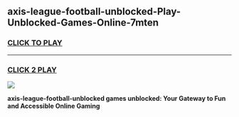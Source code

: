 
## axis-league-football-unblocked-Play-Unblocked-Games-Online-7mten
<h3>
<a href="https://premium76.site?title=axis-league-football-unblocked&ref=25A">CLICK TO PLAY</a></h3>
<hr>

<h3>
<a href="https://premium76.site?title=axis-league-football-unblocked&ref=25A">CLICK 2 PLAY</a>
  
</h3>

<a href="https://premium76.site?title=axis-league-football-unblocked&ref=25A"><img src="https://clearcache.store/games.png"></a>


**axis-league-football-unblocked games unblocked: Your Gateway to Fun and Accessible Online Gaming**
